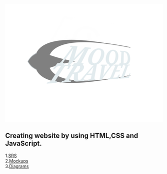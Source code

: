 ![logo](https://github.com/LazuRR/TreeOnDesktop/blob/master/project_marketing/logo/logo.png) <br/>
## Creating website by using HTML,CSS and JavaScript.<br/>
1.[SRS](https://github.com/LazuRR/TreeOnDesktop/blob/master/project_marketing/SRS.md)<br/>
2.[Mockups](https://github.com/LazuRR/TreeOnDesktop/tree/master/project_marketing/mockups)<br/>
3.[Diagrams](https://github.com/LazuRR/TreeOnDesktop/tree/master/diagrams)
